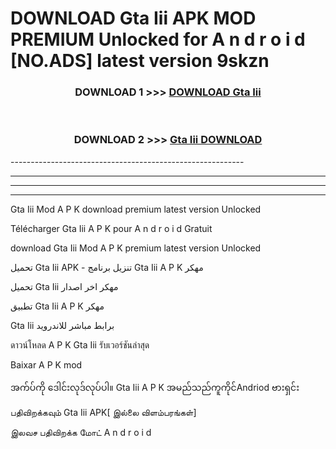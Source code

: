 # DOWNLOAD Gta Iii  APK MOD PREMIUM Unlocked for A n d r o i d [NO.ADS] latest version 9skzn 



<div align="center">

<h3>DOWNLOAD 1 >>> <a href="https://getmod2.web.app/?judul=Gta Iii ">DOWNLOAD Gta Iii </a></h3><br>

<h3>DOWNLOAD 2 >>> <a href="https://getmod2.web.app/?judul=Gta Iii ">Gta Iii  DOWNLOAD </a></h3>

</div>
----------------------------------------------------------

----------------------------------------------------------

----------------------------------------------------------

----------------------------------------------------------

Gta Iii  Mod A P K download premium latest version Unlocked

Télécharger Gta Iii  A P K pour A n d r o i d Gratuit

download Gta Iii  Mod A P K premium latest version Unlocked

تحميل Gta Iii  APK - تنزيل برنامج Gta Iii  A P K مهكر

تحميل Gta Iii  مهكر اخر اصدار

تطبيق Gta Iii  A P K مهكر

Gta Iii  برابط مباشر للاندرويد

ดาวน์โหลด A P K Gta Iii  รับเวอร์ชันล่าสุด

Baixar A P K mod

အက်ပ်ကို ဒေါင်းလုဒ်လုပ်ပါ။ Gta Iii  A P K အမည်သည်ကူကိုင်Andriod ဗားရှင်း

பதிவிறக்கவும் Gta Iii  APK[ இல்லை விளம்பரங்கள்] 
 
இலவச பதிவிறக்க மோட் A n d r o i d



